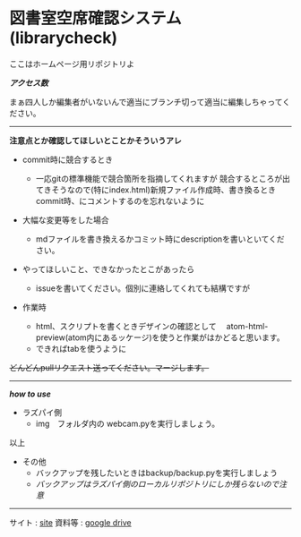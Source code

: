# 図書室空席確認システム　(librarycheck)

ここはホームページ用リポジトリよ

***アクセス数***<br>
<img src="https://profile-counter.glitch.me/librarycheck/count.svg" alt="" />

まぁ四人しか編集者がいないんで適当にブランチ切って適当に編集しちゃってください。

***

**注意点とか確認してほしいとことかそういうアレ**<br>

- commit時に競合するとき
	* 一応gitの標準機能で競合箇所を指摘してくれますが
	  競合するところが出てきそうなので(特にindex.html)新規ファイル作成時、書き換るときcommit時、にコメントするのを忘れないように

- 大幅な変更等をした場合
	* mdファイルを書き換えるかコミット時にdescriptionを書いといてください。

- やってほしいこと、できなかったとこがあったら
	* issueを書いてください。個別に連絡してくれても結構ですが

- 作業時
	* html、スクリプトを書くときデザインの確認として
	　atom-html-preview(atom内にあるッケージ)を使うと作業がはかどると思います。
    * できればtabを使うように

~~どんどんpullリクエスト送ってください。マージします。~~

***

***how to use***
- ラズパイ側
	* img　フォルダ内の webcam.pyを実行しましょう。

以上

- その他
	* バックアップを残したいときはbackup/backup.pyを実行しましょう
	* *バックアップはラズパイ側のローカルリポジトリにしか残らないので注意*

***

サイト : [site](https://ibc-libcheck.netlify.app/)
資料等 : [google drive](https://drive.google.com/drive/folders/1YB1rYuMj9Dod96YIM1sCtQFkhL5izmdC?usp=sharing)
